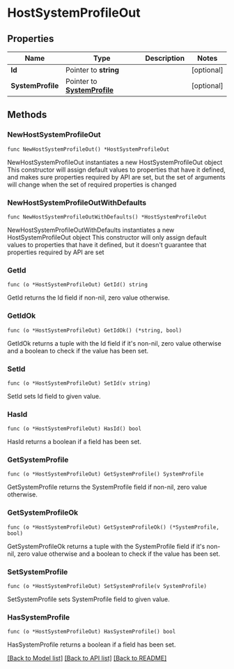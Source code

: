 # HostSystemProfileOut

## Properties

Name | Type | Description | Notes
------------ | ------------- | ------------- | -------------
**Id** | Pointer to **string** |  | [optional] 
**SystemProfile** | Pointer to [**SystemProfile**](SystemProfile.md) |  | [optional] 

## Methods

### NewHostSystemProfileOut

`func NewHostSystemProfileOut() *HostSystemProfileOut`

NewHostSystemProfileOut instantiates a new HostSystemProfileOut object
This constructor will assign default values to properties that have it defined,
and makes sure properties required by API are set, but the set of arguments
will change when the set of required properties is changed

### NewHostSystemProfileOutWithDefaults

`func NewHostSystemProfileOutWithDefaults() *HostSystemProfileOut`

NewHostSystemProfileOutWithDefaults instantiates a new HostSystemProfileOut object
This constructor will only assign default values to properties that have it defined,
but it doesn't guarantee that properties required by API are set

### GetId

`func (o *HostSystemProfileOut) GetId() string`

GetId returns the Id field if non-nil, zero value otherwise.

### GetIdOk

`func (o *HostSystemProfileOut) GetIdOk() (*string, bool)`

GetIdOk returns a tuple with the Id field if it's non-nil, zero value otherwise
and a boolean to check if the value has been set.

### SetId

`func (o *HostSystemProfileOut) SetId(v string)`

SetId sets Id field to given value.

### HasId

`func (o *HostSystemProfileOut) HasId() bool`

HasId returns a boolean if a field has been set.

### GetSystemProfile

`func (o *HostSystemProfileOut) GetSystemProfile() SystemProfile`

GetSystemProfile returns the SystemProfile field if non-nil, zero value otherwise.

### GetSystemProfileOk

`func (o *HostSystemProfileOut) GetSystemProfileOk() (*SystemProfile, bool)`

GetSystemProfileOk returns a tuple with the SystemProfile field if it's non-nil, zero value otherwise
and a boolean to check if the value has been set.

### SetSystemProfile

`func (o *HostSystemProfileOut) SetSystemProfile(v SystemProfile)`

SetSystemProfile sets SystemProfile field to given value.

### HasSystemProfile

`func (o *HostSystemProfileOut) HasSystemProfile() bool`

HasSystemProfile returns a boolean if a field has been set.


[[Back to Model list]](../README.md#documentation-for-models) [[Back to API list]](../README.md#documentation-for-api-endpoints) [[Back to README]](../README.md)


